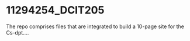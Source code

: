 # 11294254_DCIT205
The repo comprises files that are integrated to build a 10-page site for the Cs-dpt....
